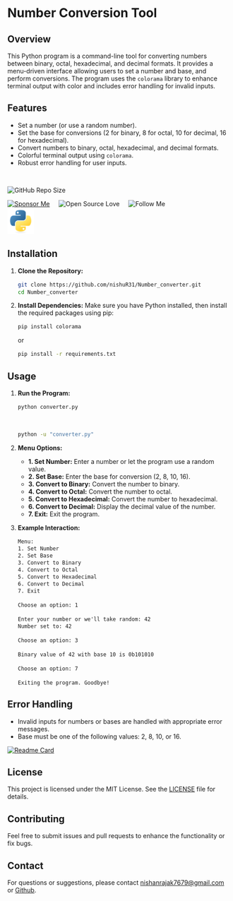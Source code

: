 
### <h1>Number Conversion Tool</h1>

## Overview

This Python program is a command-line tool for converting numbers between binary, octal, hexadecimal, and decimal formats. It provides a menu-driven interface allowing users to set a number and base, and perform conversions. The program uses the `colorama` library to enhance terminal output with color and includes error handling for invalid inputs.

## Features
- Set a number (or use a random number).
- Set the base for conversions (2 for binary, 8 for octal, 10 for decimal, 16 for hexadecimal).
- Convert numbers to binary, octal, hexadecimal, and decimal formats.
- Colorful terminal output using `colorama`.
- Robust error handling for user inputs.
<br>
  
![GitHub Repo Size](https://img.shields.io/github/repo-size/nishuR31/Number_converter)
<div style="display: inline-flex; flex-wrap: wrap; justify-content: center; align-items: center; gap: 20px;">
  <a href="https://github.com/sponsors/nishuR31" target="_blank" rel="noreferrer"><img src="https://img.shields.io/badge/Sponsor%20Me-GitHub%20Sponsors-blueviolet" alt="Sponsor Me"></a>
  <img src="https://badges.frapsoft.com/os/v1/open-source.svg?v=103&color=blueviolet" alt="Open Source Love">
  <img src="https://img.shields.io/badge/-Follow%20Me%20-blueviolet" alt="Follow Me"></div>

<br>
<div style="display: inline-flex; flex-wrap: wrap; justify-content: center; align-items: center; gap: 20px;">
 <a href="https://www.python.org" target="_blank" rel="noreferrer"> <img src="https://raw.githubusercontent.com/devicons/devicon/master/icons/python/python-original.svg" alt="python" width="60" width="60"/> </a></div>
  
## Installation
1. **Clone the Repository:**
   ```bash
   git clone https://github.com/nishuR31/Number_converter.git
   cd Number_converter
   ```

2. **Install Dependencies:**
   Make sure you have Python installed, then install the required packages using pip:
   ```bash
   pip install colorama
   ```
   or
   ```bash
   pip install -r requirements.txt
   ```

## Usage
1. **Run the Program:**
   ```bash
   python converter.py
   ```
   <br>
   
   ```bash
   python -u "converter.py"
   ```
2. **Menu Options:**
   - **1. Set Number:** Enter a number or let the program use a random value.
   - **2. Set Base:** Enter the base for conversion (2, 8, 10, 16).
   - **3. Convert to Binary:** Convert the number to binary.
   - **4. Convert to Octal:** Convert the number to octal.
   - **5. Convert to Hexadecimal:** Convert the number to hexadecimal.
   - **6. Convert to Decimal:** Display the decimal value of the number.
   - **7. Exit:** Exit the program.

3. **Example Interaction:**
   ```plaintext
   Menu:
   1. Set Number
   2. Set Base
   3. Convert to Binary
   4. Convert to Octal
   5. Convert to Hexadecimal
   6. Convert to Decimal
   7. Exit
   
   Choose an option: 1
   
   Enter your number or we'll take random: 42
   Number set to: 42

   Choose an option: 3
   
   Binary value of 42 with base 10 is 0b101010

   Choose an option: 7
   
   Exiting the program. Goodbye!
   ```

## Error Handling
- Invalid inputs for numbers or bases are handled with appropriate error messages.
- Base must be one of the following values: 2, 8, 10, or 16.

[![Readme Card](https://github-readme-stats.vercel.app/api/pin/?username=nishuR31&repo=Number_converter&show_owner=true&theme=midnight-purple)](https://github.com/nishuR31)



## License
This project is licensed under the MIT License. See the [LICENSE](LICENSE) file for details.

## Contributing
Feel free to submit issues and pull requests to enhance the functionality or fix bugs.

## Contact
For questions or suggestions, please contact [nishanrajak7679@gmail.com](mailto:nishanrajak7679@gmail.com)  or [Github](https://github.com/nishuR31).


